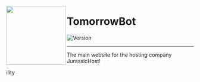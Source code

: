 <img src="https://tomorrowbot.sourcream.repl.co/images/global.png" align="left" height="160px"><h1>TomorrowBot</h1>
  
![Version][version]
<br>

---
The main website for the hosting company JurassicHost!





ility

[version]: https://img.shields.io/github/manifest-json/v/SourCreamCulture/TomorrowBot?color=5F4DEF&style=flat-square